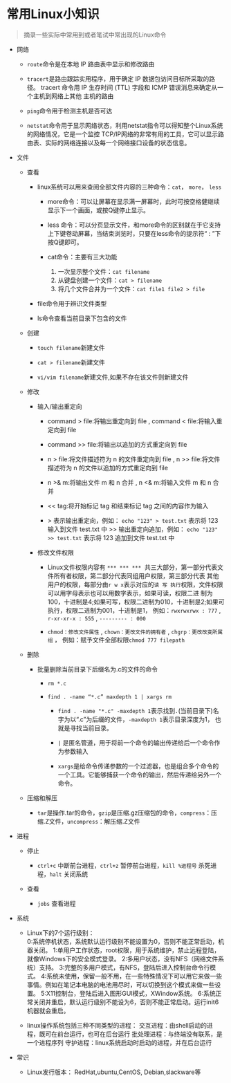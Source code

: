 # 常用Linux小知识

>摘录一些实际中常用到或者笔试中常出现的Linux命令

- 网络

    - `route`命令是在本地 IP 路由表中显示和修改路由
    
    - `tracert`是路由跟踪实用程序，用于确定 IP 数据包访问目标所采取的路径。
        tracert 命令用 IP 生存时间 (TTL) 字段和 ICMP 错误消息来确定从一个主机到网络上其他 主机的路由
    
    - `ping`命令用于检测主机是否可达
    
    - `netstat`命令用于显示网络状态，利用netstat指令可以得知整个Linux系统的网络情况，它是一个监控
        TCP/IP网络的非常有用的工具，它可以显示路由表、实际的网络连接以及每一个网络接口设备的状态信息。

- 文件

    - 查看
    
        - linux系统可以用来查阅全部文件内容的三种命令：`cat`， `more`， `less`
            
            - more命令：可以让屏幕在显示满一屏幕时，此时可按空格健继续显示下一个画面，或按Q键停止显示。 
            
            - less 命令：可以分页显示文件，和more命令的区别就在于它支持上下键卷动屏幕，当结束浏览时，只要在less命令的提示符“ : ”下按Q键即可。
            
            - cat命令：主要有三大功能
                1. 一次显示整个文件：`cat filename`
                2. 从键盘创建一个文件：`cat > filename`
                3. 将几个文件合并为一个文件：`cat file1 file2 > file`
                
        - file命令用于辨识文件类型
        
        - ls命令查看当前目录下包含的文件
         
    - 创建
        
        - `touch filename`新建文件
        
        - `cat > filename`新建文件
        
        - `vi/vim filename`新建文件,如果不存在该文件则新建文件
    
    - 修改
    
        - 输入/输出重定向
            - command > file:将输出重定向到 file , command < file:将输入重定向到 file
                
            - command >> file:将输出以追加的方式重定向到 file
                
            - n > file:将文件描述符为 n 的文件重定向到 file , n >> file:将文件描述符为 n 的文件以追加的方式重定向到 file
                
            - n >& m:将输出文件 m 和 n 合并 , n <& m:将输入文件 m 和 n 合并
                
            - << tag:将开始标记 tag 和结束标记 tag 之间的内容作为输入
            
            - \> 表示输出重定向，例如：
              `echo "123" > test.txt`
              表示将 123 输入到文件 test.txt 中
              \>> 输出重定向追加，例如：
              `echo "123" >> test.txt`
              表示将 123 追加到文件 test.txt 中
              
        - 修改文件权限
        
            - Linux文件权限内容有 `*** *** ***`  共三大部分，第一部分代表文件所有者权限，第二部分代表同组用户权限，第三部分代表
            其他用户的权限，每部分由`r w x`表示对应的`读 写 执行`权限，文件权限可以用字母表示也可以用数字表示，如果可读，权限二进
            制为100，十进制是4;如果可写，权限二进制为010，十进制是2;如果可执行，权限二进制为001，十进制是1，
            例如：`rwxrwxrwx : 777` , `r-xr-xr-x : 555` , `--------- : 000`
            
            - `chmod：修改文件属性` , `chown：更改文件的拥有者` , `chgrp：更改改变所属组` ， 例如：赋予文件全部权限`chmod 777 filepath `

    - 删除
    
        - 批量删除当前目录下后缀名为.c的文件的命令
        
            - `rm *.c`
            
            - `find . -name “*.c” maxdepth 1 | xargs rm`
            
                - `find . -name "*.c" -maxdepth 1`表示找到`.`(当前目录下)名字为以“.c”为后缀的文件，`-maxdepth 1`表示目录深度为1，
                也就是寻找当前目录。
                
                - `|` 是匿名管道，用于将前一个命令的输出传递给后一个命令作为参数输入
                
                - `xargs`是给命令传递参数的一个过滤器，也是组合多个命令的一个工具。它能够捕获一个命令的输出，然后传递给另外一个命令。
    
    - 压缩和解压
    
        - `tar`是操作.tar的命令，`gzip`是压缩.gz压缩包的命令，`compress`：压缩.Z文件，`uncompress`：解压缩.Z文件
         
- 进程

    - 停止
    
        - `ctrl+c` 中断前台进程，`ctrl+z` 暂停前台进程，`kill %进程号` 杀死进程，`halt` 关闭系统
    
    - 查看
    
        - `jobs` 查看进程
        
- 系统

    - Linux下的7个运行级别：  
       0:系统停机状态，系统默认运行级别不能设置为0，否则不能正常启动，机器关闭。
       1:单用户工作状态，root权限，用于系统维护，禁止远程登陆，就像Windows下的安全模式登录。
       2:多用户状态，没有NFS（网络文件系统）支持。
       3:完整的多用户模式，有NFS，登陆后进入控制台命令行模式。
       4:系统未使用，保留一般不用，在一些特殊情况下可以用它来做一些事情。例如在笔记本电脑的电池用尽时，可以切换到这个模式来做一些设置。
       5:X11控制台，登陆后进入图形GUI模式，XWindow系统。
       6:系统正常关闭并重启，默认运行级别不能设为6，否则不能正常启动。运行init6机器就会重启。
        
    - linux操作系统包括三种不同类型的进程：
        交互进程：由shell启动的进程，既可在前台运行，也可在后台运行
        批处理进程：与终端没有联系，是一个进程序列
        守护进程：linux系统启动时启动的进程，并在后台运行
    
- 常识
    
    - Linux发行版本： RedHat,ubuntu,CentOS, Debian,slackware等